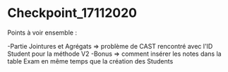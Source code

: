 # Checkpoint_17112020

Points à voir ensemble : 

-Partie Jointures et Agrégats => problème de CAST rencontré avec l'ID Student pour la méthode V2
-Bonus => comment insérer les notes dans la table Exam en même temps que la création des Students
